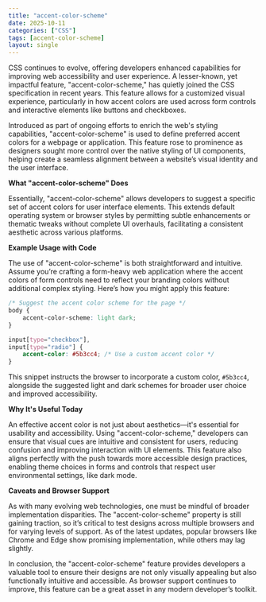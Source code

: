 ```yaml
---
title: "accent-color-scheme"
date: 2025-10-11
categories: ["CSS"]
tags: [accent-color-scheme]
layout: single
---
```


CSS continues to evolve, offering developers enhanced capabilities for improving web accessibility and user experience. A lesser-known, yet impactful feature, "accent-color-scheme," has quietly joined the CSS specification in recent years. This feature allows for a customized visual experience, particularly in how accent colors are used across form controls and interactive elements like buttons and checkboxes.

Introduced as part of ongoing efforts to enrich the web's styling capabilities, "accent-color-scheme" is used to define preferred accent colors for a webpage or application. This feature rose to prominence as designers sought more control over the native styling of UI components, helping create a seamless alignment between a website’s visual identity and the user interface.

**What "accent-color-scheme" Does**

Essentially, "accent-color-scheme" allows developers to suggest a specific set of accent colors for user interface elements. This extends default operating system or browser styles by permitting subtle enhancements or thematic tweaks without complete UI overhauls, facilitating a consistent aesthetic across various platforms.

**Example Usage with Code**

The use of "accent-color-scheme" is both straightforward and intuitive. Assume you’re crafting a form-heavy web application where the accent colors of form controls need to reflect your branding colors without additional complex styling. Here’s how you might apply this feature:

```css
/* Suggest the accent color scheme for the page */
body {
    accent-color-scheme: light dark;
}

input[type="checkbox"],
input[type="radio"] {
    accent-color: #5b3cc4; /* Use a custom accent color */
}
```

This snippet instructs the browser to incorporate a custom color, `#5b3cc4`, alongside the suggested light and dark schemes for broader user choice and improved accessibility.

**Why It's Useful Today**

An effective accent color is not just about aesthetics—it's essential for usability and accessibility. Using "accent-color-scheme," developers can ensure that visual cues are intuitive and consistent for users, reducing confusion and improving interaction with UI elements. This feature also aligns perfectly with the push towards more accessible design practices, enabling theme choices in forms and controls that respect user environmental settings, like dark mode.

**Caveats and Browser Support**

As with many evolving web technologies, one must be mindful of broader implementation disparities. The "accent-color-scheme" property is still gaining traction, so it’s critical to test designs across multiple browsers and for varying levels of support. As of the latest updates, popular browsers like Chrome and Edge show promising implementation, while others may lag slightly.

In conclusion, the "accent-color-scheme" feature provides developers a valuable tool to ensure their designs are not only visually appealing but also functionally intuitive and accessible. As browser support continues to improve, this feature can be a great asset in any modern developer’s toolkit.
